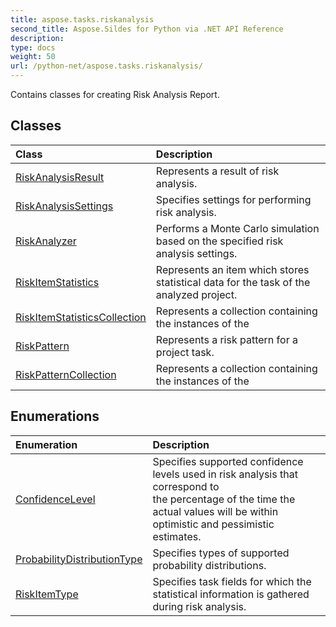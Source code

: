 ```yaml
---
title: aspose.tasks.riskanalysis
second_title: Aspose.Sildes for Python via .NET API Reference
description: 
type: docs
weight: 50
url: /python-net/aspose.tasks.riskanalysis/
---
```



Contains classes for creating Risk Analysis Report.

## Classes
| Class | Description |
| :- | :- |
|[RiskAnalysisResult](/python-net/aspose.tasks.riskanalysis/riskanalysisresult/)|Represents a result of risk analysis.|
|[RiskAnalysisSettings](/python-net/aspose.tasks.riskanalysis/riskanalysissettings/)|Specifies settings for performing risk analysis.|
|[RiskAnalyzer](/python-net/aspose.tasks.riskanalysis/riskanalyzer/)|Performs a Monte Carlo simulation based on the specified risk analysis settings.|
|[RiskItemStatistics](/python-net/aspose.tasks.riskanalysis/riskitemstatistics/)|Represents an item which stores statistical data for the task of the analyzed project.|
|[RiskItemStatisticsCollection](/python-net/aspose.tasks.riskanalysis/riskitemstatisticscollection/)|Represents a collection containing the instances of the|
|[RiskPattern](/python-net/aspose.tasks.riskanalysis/riskpattern/)|Represents a risk pattern for a project task.|
|[RiskPatternCollection](/python-net/aspose.tasks.riskanalysis/riskpatterncollection/)|Represents a collection containing the instances of the|
## Enumerations
| Enumeration | Description |
| :- | :- |
|[ConfidenceLevel](/python-net/aspose.tasks.riskanalysis/confidencelevel/)|Specifies supported confidence levels used in risk analysis that correspond to <br/>            the percentage of the time the actual values will be within optimistic and pessimistic estimates.|
|[ProbabilityDistributionType](/python-net/aspose.tasks.riskanalysis/probabilitydistributiontype/)|Specifies types of supported probability distributions.|
|[RiskItemType](/python-net/aspose.tasks.riskanalysis/riskitemtype/)|Specifies task fields for which the statistical information is gathered during risk analysis.|
